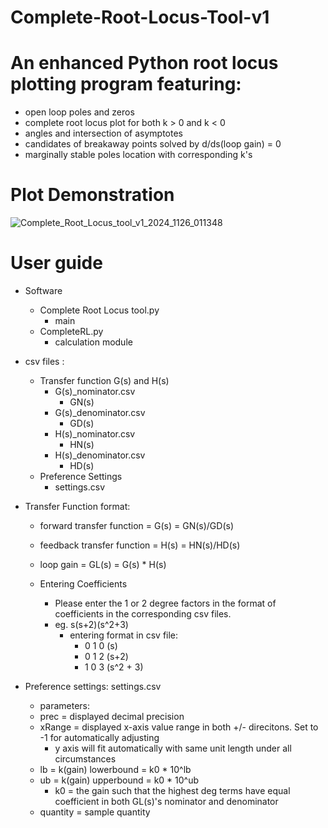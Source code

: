 # Complete-Root-Locus-Tool-v1 
# An enhanced Python root locus plotting program featuring:
  - open loop poles and zeros
  - complete root locus plot for both k > 0 and k < 0
  - angles and intersection of asymptotes
  - candidates of breakaway points solved by d/ds(loop gain) = 0
  - marginally stable poles location with corresponding k's
# Plot Demonstration
![Complete_Root_Locus_tool_v1_2024_1126_011348](https://github.com/user-attachments/assets/4d15991c-911e-4911-bfb0-8e96e8da6499)

# User guide
  - Software
    - Complete Root Locus tool.py
      - main
    - CompleteRL.py
      - calculation module

  - csv files :
    - Transfer function G(s) and H(s)
      - G(s)_nominator.csv
        - GN(s)
      - G(s)_denominator.csv
        - GD(s)
      - H(s)_nominator.csv
        - HN(s)
      - H(s)_denominator.csv
        - HD(s)
    - Preference Settings
      - settings.csv
        
  - Transfer Function format:
    - forward transfer function       = G(s)  = GN(s)/GD(s)
    - feedback transfer function      = H(s)  = HN(s)/HD(s)
    - loop gain                       = GL(s) = G(s) * H(s) 

    - Entering Coefficients
      - Please enter the 1 or 2 degree factors in the format of coefficients in the corresponding csv files.
      - eg. s(s+2)(s^2+3)
        - entering format in csv file:
          -    0     1   0   (s)
          -    0     1   2   (s+2)
          -    1     0   3   (s^2 + 3)

  - Preference settings: settings.csv
    - parameters:
    - prec     = displayed decimal precision
    - xRange   = displayed x-axis value range in both +/- direcitons. Set to -1 for automatically adjusting
      - y axis will fit automatically with same unit length under all circumstances
    - lb       = k(gain) lowerbound = k0 * 10^lb		
    - ub       = k(gain) upperbound = k0 * 10^ub
      - k0 = the gain such that the highest deg terms have equal coefficient in both GL(s)'s nominator and denominator
    - quantity = sample quantity
